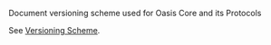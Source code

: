 Document versioning scheme used for Oasis Core and its Protocols

See [Versioning Scheme](./docs/versioning.md).
